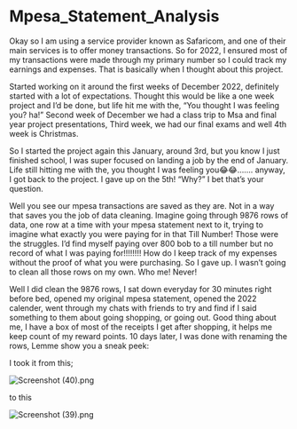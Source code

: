 # Mpesa_Statement_Analysis
Okay so I am using a service provider known as Safaricom, and one of their main services is to offer money transactions. So for 2022, I ensured most of my transactions were made through my primary number so I could track my earnings and expenses. That is basically when I thought about this project.

Started working on it around the first weeks of December 2022, definitely started with a lot of expectations. Thought this would be like a one week project and I’d be done, but life hit me with the, “You thought I was feeling you? ha!” Second week of December we had a class trip to Msa and final year project presentations, Third week, we had our final exams and well 4th week is Christmas.

So I started the project again this January, around 3rd, but you know I just finished school, I was super focused on landing a job by the end of January. Life still hitting me with the, you thought I was feeling you😂😂……. anyway, I got back to the project. I gave up on the 5th! “Why?” I bet that’s your question. 

Well you see our mpesa transactions are saved as they are. Not in a way that saves you the job of data cleaning. Imagine going through 9876 rows of data, one row at a time with your mpesa statement next to it, trying to imagine what exactly you were paying for in that Till Number! Those were the struggles. I’d find myself paying over 800 bob to a till number but no record of what I was paying for!!!!!!!! How do I keep track of my expenses without the proof of what you were purchasing. So I gave up. I wasn’t going to clean all those rows on my own. Who me! Never!

Well I did clean the 9876 rows, I sat down everyday for 30 minutes right before bed, opened my original mpesa statement, opened the 2022 calender, went through my chats with friends to try and find if I said something to them about going shopping, or going out. Good thing about me, I have a box of most of the receipts I get after shopping, it helps me keep count of my reward points. 10 days later, I was done with renaming the rows, Lemme show you a sneak peek:

I took it from this;

![Screenshot (40).png](https://s3-us-west-2.amazonaws.com/secure.notion-static.com/2c436bad-ea6a-4b13-9d0d-8cf108244ec5/Screenshot_(40).png)

to this

![Screenshot (39).png](https://s3-us-west-2.amazonaws.com/secure.notion-static.com/26ab1c5c-e73d-4e61-b14e-b93875904c99/Screenshot_(39).png)
